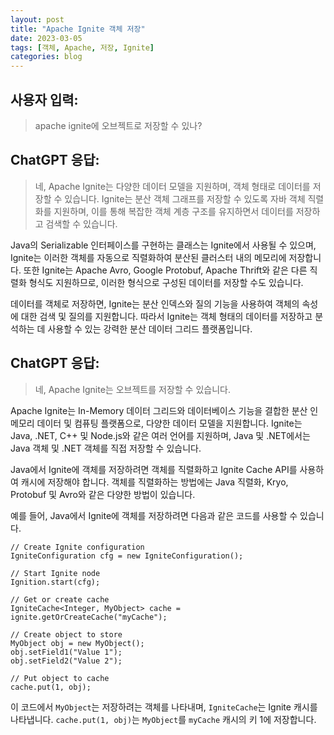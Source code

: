 ```yaml
---
layout: post
title: "Apache Ignite 객체 저장"
date: 2023-03-05
tags: [객체, Apache, 저장, Ignite]
categories: blog
---
```


## 사용자 입력:
> apache ignite에 오브젝트로 저장할 수 있나?

## ChatGPT 응답:
> 네, Apache Ignite는 다양한 데이터 모델을 지원하며, 객체 형태로 데이터를 저장할 수 있습니다. Ignite는 분산 객체 그래프를 저장할 수 있도록 자바 객체 직렬화를 지원하며, 이를 통해 복잡한 객체 계층 구조를 유지하면서 데이터를 저장하고 검색할 수 있습니다.

Java의 Serializable 인터페이스를 구현하는 클래스는 Ignite에서 사용될 수 있으며, Ignite는 이러한 객체를 자동으로 직렬화하여 분산된 클러스터 내의 메모리에 저장합니다. 또한 Ignite는 Apache Avro, Google Protobuf, Apache Thrift와 같은 다른 직렬화 형식도 지원하므로, 이러한 형식으로 구성된 데이터를 저장할 수도 있습니다. 

데이터를 객체로 저장하면, Ignite는 분산 인덱스와 질의 기능을 사용하여 객체의 속성에 대한 검색 및 질의를 지원합니다. 따라서 Ignite는 객체 형태의 데이터를 저장하고 분석하는 데 사용할 수 있는 강력한 분산 데이터 그리드 플랫폼입니다.

## ChatGPT 응답:
> 네, Apache Ignite는 오브젝트를 저장할 수 있습니다. 

Apache Ignite는 In-Memory 데이터 그리드와 데이터베이스 기능을 결합한 분산 인 메모리 데이터 및 컴퓨팅 플랫폼으로, 다양한 데이터 모델을 지원합니다. Ignite는 Java, .NET, C++ 및 Node.js와 같은 여러 언어를 지원하며, Java 및 .NET에서는 Java 객체 및 .NET 객체를 직접 저장할 수 있습니다.

Java에서 Ignite에 객체를 저장하려면 객체를 직렬화하고 Ignite Cache API를 사용하여 캐시에 저장해야 합니다. 객체를 직렬화하는 방법에는 Java 직렬화, Kryo, Protobuf 및 Avro와 같은 다양한 방법이 있습니다.

예를 들어, Java에서 Ignite에 객체를 저장하려면 다음과 같은 코드를 사용할 수 있습니다.

```
// Create Ignite configuration
IgniteConfiguration cfg = new IgniteConfiguration();
    
// Start Ignite node
Ignition.start(cfg);
    
// Get or create cache
IgniteCache<Integer, MyObject> cache = ignite.getOrCreateCache("myCache");
    
// Create object to store
MyObject obj = new MyObject();
obj.setField1("Value 1");
obj.setField2("Value 2");
    
// Put object to cache
cache.put(1, obj);
```

이 코드에서 `MyObject`는 저장하려는 객체를 나타내며, `IgniteCache`는 Ignite 캐시를 나타냅니다. `cache.put(1, obj)`는 `MyObject`를 `myCache` 캐시의 키 1에 저장합니다.

